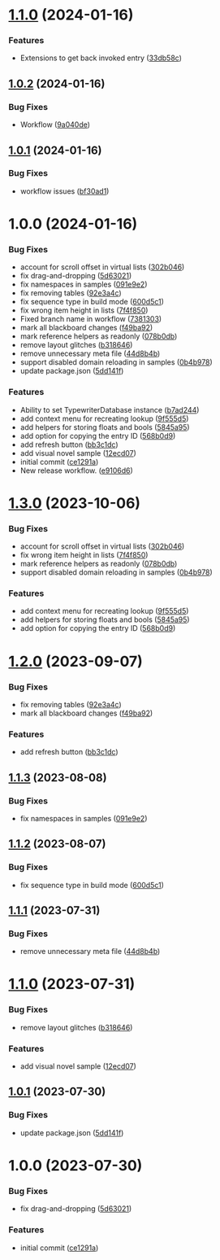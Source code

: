 # [1.1.0](https://github.com/christides11/typewriter/compare/v1.0.2...v1.1.0) (2024-01-16)


### Features

* Extensions to get back invoked entry ([33db58c](https://github.com/christides11/typewriter/commit/33db58cfea0a7621fae892b0abbed83effd18d2e))

## [1.0.2](https://github.com/christides11/typewriter/compare/v1.0.1...v1.0.2) (2024-01-16)


### Bug Fixes

* Workflow ([9a040de](https://github.com/christides11/typewriter/commit/9a040debe8407eaa4fdf281b333ef328a55a3c34))

## [1.0.1](https://github.com/christides11/typewriter/compare/v1.0.0...v1.0.1) (2024-01-16)


### Bug Fixes

* workflow issues ([bf30ad1](https://github.com/christides11/typewriter/commit/bf30ad170cf441c98a482d82da33fe5b11034951))

# 1.0.0 (2024-01-16)


### Bug Fixes

* account for scroll offset in virtual lists ([302b046](https://github.com/christides11/typewriter/commit/302b046f728f7de4c29033efebaaf8c86b227395))
* fix drag-and-dropping ([5d63021](https://github.com/christides11/typewriter/commit/5d6302176130f24f6c7d9646f9009671a33bad5a))
* fix namespaces in samples ([091e9e2](https://github.com/christides11/typewriter/commit/091e9e2155c5222f9b4d10ab5a6204c889af2730))
* fix removing tables ([92e3a4c](https://github.com/christides11/typewriter/commit/92e3a4ccead0a9f157f8c88258d015a30e124673))
* fix sequence type in build mode ([600d5c1](https://github.com/christides11/typewriter/commit/600d5c183a831c60ef34ab38a7a8a27f0f011d45))
* fix wrong item height in lists ([7f4f850](https://github.com/christides11/typewriter/commit/7f4f8505e4848ac8bfcd979bd7012bca5e477e86))
* Fixed branch name in workflow ([7381303](https://github.com/christides11/typewriter/commit/738130360fee3a8bac7897fc41f5935c4845fc01))
* mark all blackboard changes ([f49ba92](https://github.com/christides11/typewriter/commit/f49ba92fa02511a024c716dc4d28edd3960979e2))
* mark reference helpers as readonly ([078b0db](https://github.com/christides11/typewriter/commit/078b0db5f4fdbc029fb49dd6d18aba75bb3a690c))
* remove layout glitches ([b318646](https://github.com/christides11/typewriter/commit/b3186468e533b081e6c2270730ec4addc27a991c))
* remove unnecessary meta file ([44d8b4b](https://github.com/christides11/typewriter/commit/44d8b4b1f9643b62b730ad19bd38b8689e5fedf5))
* support disabled domain reloading in samples ([0b4b978](https://github.com/christides11/typewriter/commit/0b4b978a8411a1c29144f50ab1cd98de66f76916))
* update package.json ([5dd141f](https://github.com/christides11/typewriter/commit/5dd141fd3948ddc5a21e553a3b3056f913356105))


### Features

* Ability to set TypewriterDatabase instance ([b7ad244](https://github.com/christides11/typewriter/commit/b7ad2441b4a79e3386daedda24787e5d592ac3f8))
* add context menu for recreating lookup ([9f555d5](https://github.com/christides11/typewriter/commit/9f555d5e60e83fc87d676c50b66cfd7784ae35e7))
* add helpers for storing floats and bools ([5845a95](https://github.com/christides11/typewriter/commit/5845a9567a5ad38919814e66526dac3eb36a186a))
* add option for copying the entry ID ([568b0d9](https://github.com/christides11/typewriter/commit/568b0d99998e0e9c703ce4db33cf615ede6569a0))
* add refresh button ([bb3c1dc](https://github.com/christides11/typewriter/commit/bb3c1dc4ef21b51a7699ea2c429f4948c350af9a))
* add visual novel sample ([12ecd07](https://github.com/christides11/typewriter/commit/12ecd07207929b79e6e1f82a7558f51f9844873e))
* initial commit ([ce1291a](https://github.com/christides11/typewriter/commit/ce1291a1871952f559689dba01ceb9f425256cac))
* New release workflow. ([e9106d6](https://github.com/christides11/typewriter/commit/e9106d6cff1a923020c83c4bc1ca3be03183482a))

# [1.3.0](https://github.com/aarthificial-gamedev/typewriter/compare/v1.2.0...v1.3.0) (2023-10-06)


### Bug Fixes

* account for scroll offset in virtual lists ([302b046](https://github.com/aarthificial-gamedev/typewriter/commit/302b046f728f7de4c29033efebaaf8c86b227395))
* fix wrong item height in lists ([7f4f850](https://github.com/aarthificial-gamedev/typewriter/commit/7f4f8505e4848ac8bfcd979bd7012bca5e477e86))
* mark reference helpers as readonly ([078b0db](https://github.com/aarthificial-gamedev/typewriter/commit/078b0db5f4fdbc029fb49dd6d18aba75bb3a690c))
* support disabled domain reloading in samples ([0b4b978](https://github.com/aarthificial-gamedev/typewriter/commit/0b4b978a8411a1c29144f50ab1cd98de66f76916))


### Features

* add context menu for recreating lookup ([9f555d5](https://github.com/aarthificial-gamedev/typewriter/commit/9f555d5e60e83fc87d676c50b66cfd7784ae35e7))
* add helpers for storing floats and bools ([5845a95](https://github.com/aarthificial-gamedev/typewriter/commit/5845a9567a5ad38919814e66526dac3eb36a186a))
* add option for copying the entry ID ([568b0d9](https://github.com/aarthificial-gamedev/typewriter/commit/568b0d99998e0e9c703ce4db33cf615ede6569a0))

# [1.2.0](https://github.com/aarthificial-gamedev/typewriter/compare/v1.1.3...v1.2.0) (2023-09-07)


### Bug Fixes

* fix removing tables ([92e3a4c](https://github.com/aarthificial-gamedev/typewriter/commit/92e3a4ccead0a9f157f8c88258d015a30e124673))
* mark all blackboard changes ([f49ba92](https://github.com/aarthificial-gamedev/typewriter/commit/f49ba92fa02511a024c716dc4d28edd3960979e2))


### Features

* add refresh button ([bb3c1dc](https://github.com/aarthificial-gamedev/typewriter/commit/bb3c1dc4ef21b51a7699ea2c429f4948c350af9a))

## [1.1.3](https://github.com/aarthificial-gamedev/typewriter/compare/v1.1.2...v1.1.3) (2023-08-08)


### Bug Fixes

* fix namespaces in samples ([091e9e2](https://github.com/aarthificial-gamedev/typewriter/commit/091e9e2155c5222f9b4d10ab5a6204c889af2730))

## [1.1.2](https://github.com/aarthificial-gamedev/typewriter/compare/v1.1.1...v1.1.2) (2023-08-07)


### Bug Fixes

* fix sequence type in build mode ([600d5c1](https://github.com/aarthificial-gamedev/typewriter/commit/600d5c183a831c60ef34ab38a7a8a27f0f011d45))

## [1.1.1](https://github.com/aarthificial-gamedev/typewriter/compare/v1.1.0...v1.1.1) (2023-07-31)


### Bug Fixes

* remove unnecessary meta file ([44d8b4b](https://github.com/aarthificial-gamedev/typewriter/commit/44d8b4b1f9643b62b730ad19bd38b8689e5fedf5))

# [1.1.0](https://github.com/aarthificial-gamedev/typewriter/compare/v1.0.1...v1.1.0) (2023-07-31)


### Bug Fixes

* remove layout glitches ([b318646](https://github.com/aarthificial-gamedev/typewriter/commit/b3186468e533b081e6c2270730ec4addc27a991c))


### Features

* add visual novel sample ([12ecd07](https://github.com/aarthificial-gamedev/typewriter/commit/12ecd07207929b79e6e1f82a7558f51f9844873e))

## [1.0.1](https://github.com/aarthificial-gamedev/typewriter/compare/v1.0.0...v1.0.1) (2023-07-30)


### Bug Fixes

* update package.json ([5dd141f](https://github.com/aarthificial-gamedev/typewriter/commit/5dd141fd3948ddc5a21e553a3b3056f913356105))

# 1.0.0 (2023-07-30)


### Bug Fixes

* fix drag-and-dropping ([5d63021](https://github.com/aarthificial-gamedev/typewriter/commit/5d6302176130f24f6c7d9646f9009671a33bad5a))


### Features

* initial commit ([ce1291a](https://github.com/aarthificial-gamedev/typewriter/commit/ce1291a1871952f559689dba01ceb9f425256cac))

